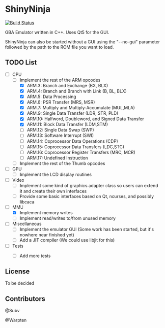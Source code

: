 ShinyNinja
===========
[![Build Status](https://travis-ci.org/Subv/shiny-ninja.svg?branch=master)](https://travis-ci.org/Subv/shiny-ninja)

GBA Emulator written in C++.
Uses Qt5 for the GUI.

ShinyNinja can also be started without a GUI using the "--no-gui" parameter followed by the path to the ROM file you want to load.


TODO List
---------
- [ ] CPU
  * [ ] Implement the rest of the ARM opcodes
    * [x] ARM.3: Branch and Exchange (BX, BLX)
    * [x] ARM.4: Branch and Branch with Link (B, BL, BLX)
    * [x] ARM.5: Data Processing
    * [x] ARM.6: PSR Transfer (MRS, MSR)
    * [x] ARM.7: Multiply and Multiply-Accumulate (MUL,MLA)
    * [x] ARM.9: Single Data Transfer (LDR, STR, PLD)
    * [x] ARM.10: Halfword, Doubleword, and Signed Data Transfer
    * [x] ARM.11: Block Data Transfer (LDM,STM)
    * [ ] ARM.12: Single Data Swap (SWP)
    * [ ] ARM.13: Software Interrupt (SWI)
    * [ ] ARM.14: Coprocessor Data Operations (CDP)
    * [ ] ARM.15: Coprocessor Data Transfers (LDC,STC)
    * [ ] ARM.16: Coprocessor Register Transfers (MRC, MCR)
    * [ ] ARM.17: Undefined Instruction
  * [ ] Implement the rest of the Thumb opcodes
- [ ] GPU
  * [ ] Implement the LCD display routines
- [ ] Video
  * [ ] Implement some kind of graphics adapter class so users can extend it and create their own interfaces
  * [ ] Provide some basic interfaces based on Qt, ncurses, and possibly libcaca
- [ ] MMU
  * [x] Implement memory writes
  * [ ] Implement read/writes to/from unused memory
- [ ] Miscellaneous
  * [ ] Implement the emulator GUI (Some work has been started, but it's nowhere near finished yet)
  * [ ] Add a JIT compiler (We could use libjit for this)
- [ ] Tests
  * [ ] Add more tests
 

License
---------
To be decided


Contributors
---------
@Subv

@Warpten
